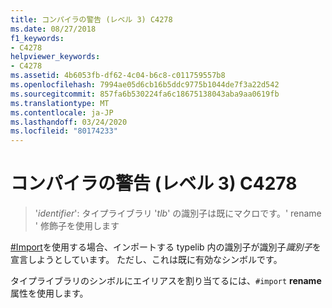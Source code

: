 ```yaml
---
title: コンパイラの警告 (レベル 3) C4278
ms.date: 08/27/2018
f1_keywords:
- C4278
helpviewer_keywords:
- C4278
ms.assetid: 4b6053fb-df62-4c04-b6c8-c011759557b8
ms.openlocfilehash: 7994ae05d6cb16b5ddc9775b1044de7f3a22d542
ms.sourcegitcommit: 857fa6b530224fa6c18675138043aba9aa0619fb
ms.translationtype: MT
ms.contentlocale: ja-JP
ms.lasthandoff: 03/24/2020
ms.locfileid: "80174233"
---
```

# <a name="compiler-warning-level-3-c4278"></a>コンパイラの警告 (レベル 3) C4278

> '*identifier*': タイプライブラリ '*tlb*' の識別子は既にマクロです。' rename ' 修飾子を使用します

[#Import](../../preprocessor/hash-import-directive-cpp.md)を使用する場合、インポートする typelib 内の識別子が識別子*識別子*を宣言しようとしています。 ただし、これは既に有効なシンボルです。

タイプライブラリのシンボルにエイリアスを割り当てるには、`#import` **rename**属性を使用します。
